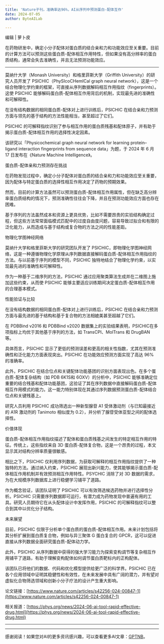```yaml
---
title: 'Nature子刊，准确率达96%，AI从序列中预测蛋白-配体互作'
date: 2024-07-05
author: ByteAILab

---
```


编辑 | 萝卜皮

在药物研发中，确定小分子配体对蛋白质的结合亲和力和功能效应至关重要。目前的计算方法可以预测这些蛋白质-配体相互作用特性，但如果没有高分辨率的蛋白质结构，通常会失去准确性，并且无法预测功能效应。

---


莫纳什大学（Monash University）和格里菲斯大学（Griffith University）的研究人员开发了 PSICHIC（PhySIcoCHemICal graph neural network），这是一个结合物理化学约束的框架，可直接从序列数据解码相互作用指纹（fingerprints）。这使 PSICHIC 能够解码蛋白质-配体相互作用背后的机制，实现最先进的准确性和可解释性。

在没有结构数据的相同蛋白质-配体对上进行训练后，PSICHIC 在结合亲和力预测方面与领先的基于结构的方法性能相当，甚至超过了它们。

PSICHIC 的可解释指纹识别了参与相互作用的蛋白质残基和配体原子，并有助于揭示蛋白质-配体相互作用的选择性决定因素。

该研究以「Physicochemical graph neural network for learning protein–ligand interaction fingerprints from sequence data」为题，于 2024 年 6 月 17 日发布在《Nature Machine Intelligence》。

蛋白质-配体亲和力预测存在挑战

在药物发现过程中，确定小分子配体对蛋白质的结合亲和力和功能效应至关重要，因为配体与特定蛋白质的选择性相互作用决定了药物的预期效果。

然而，目前的计算方法虽然可以预测蛋白质-配体相互作用属性，但在缺乏高分辨率蛋白质结构的情况下，预测准确性往往会下降，并且在预测功能效应方面也存在困难。

基于序列的方法虽然成本和资源上更具优势，比如不需要昂贵的实验结构确定过程，但这些方法常常面临模式匹配中的过度自由度问题，容易导致过拟合和有限的泛化能力，从而造成与基于结构或复合物的方法之间的性能差距。

物理化学图神经网络

莫纳什大学和格里菲斯大学的研究团队开发了 PSICHIC，即物理化学图神经网络，这是一种遵循物理化学原理从序列数据直接解码蛋白质-配体相互作用指纹的方法。与以前基于序列的模型不同，PSICHIC 独特地结合了物理化学约束，以实现最先进的准确性和可解释性。

作为一种基于二维序列的方法，PSICHIC 通过应用聚类算法生成并在二维图上施加这些约束，从而使 PSICHIC 能够主要适应训练期间决定蛋白质-配体相互作用的合理基本模式。

性能验证与比较

在没有结构数据的相同蛋白质-配体对上进行训练后，PSICHIC 在结合亲和力预测方面与最先进的基于结构和基于复合物的方法相媲美甚至超越了它们。

在 PDBBind v2016 和 PDBBind v2020 数据集上的实验结果表明，PSICHIC在多项指标上均优于其他基于序列的方法，如 TransCPI、MolTrans 和 DrugBAN 等。

具体而言，PSICHIC 显示了更低的预测误差和更高的相关性指数，尤其在预测准确性和泛化能力方面表现突出。PSICHIC 在功能效应预测方面实现了高达 96% 的准确率。

此外，PSICHIC 在结合位点和关键配体功能基团的识别方面表现出色。在多个蛋白质-配体复杂结构（如 PDB 6K1S和 6OXV）的分析中，PSICHIC 能够准确定位重要的结合残基和配体功能基团，这验证了其在序列数据中直接解码蛋白质-配体相互作用模式的能力。这一能力特别体现在其通过序列数据预测蛋白质-配体结合位点和关键残基上。

研究人员利用 PSICHIC 成功筛选出一种新型腺苷 A1 受体激动剂（与已知最接近的 A1R 激动剂的 Tanimoto 相似度为 0.2），并分析了腺苷受体亚型之间的配体选择性。

价值体现

蛋白质-配体相互作用指纹描述了配体和蛋白质残基之间发生的特定相互作用的特征。传统上，这些指纹来自 3D 蛋白质-配体复合物，这是一个昂贵的过程，本文显示其对结构分辨率质量很敏感。

相比之下，PSICHIC 仅利用序列数据，为获取可解释的相互作用指纹提供了一种独特的方法。通过纳入约束，PSICHIC 展现出新兴能力，使其能够揭示蛋白质-配体相互作用机制并有效预测相互作用特性。PSYCHIC 消除了对 3D 数据的需求，为在大规模序列数据库上进行稳健学习铺平了道路。

作为概念验证，该团队证明了 PSICHIC 可以有效筛选候选药物并进行选择性分析。PSICHIC 只需要序列数据即可运行，有潜力成为药物发现中普遍有用的工具。研究人员期待它在从头配体设计中发挥作用，PSICHIC 的可解释指纹可以整合到其中以优化分子结构。

未来展望

目前，PSICHIC 仅限于分析单个蛋白质的蛋白质-配体相互作用。未来计划包括将其分析扩展到蛋白质复合物，例如与异三聚体 G 蛋白复合的 GPCR，这可以促进直接从序列数据全面研究蛋白质-配体动力学。

此外，PSICHIC 从序列数据中获得的强大学习能力为探索变构调节等复杂相互作用铺平了道路，有助于理解变构配体如何调节蛋白质靶标内的正构配体。

该团队已将他们的数据、代码和优化模型提供给更广泛的科学界。PSICHIC 已在各个应用领域中证明其稳健性和有效性，在未来发展中具有广阔的潜力，并有望对虚拟化合物筛选领域和创新小分子疗法的设计产生重大影响。

论文链接：[https://www.nature.com/articles/s42256-024-00847-1](https://www.nature.com/articles/s42256-024-00847-1)

相关报道：[https://phys.org/news/2024-06-ai-tool-rapid-effective-drug.html](https://phys.org/news/2024-06-ai-tool-rapid-effective-drug.html)

---
---
感谢阅读！如果您对AI的更多资讯感兴趣，可以查看更多AI文章：[GPTNB](https://gptnb.com)。